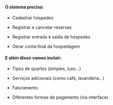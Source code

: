 #### O sistema precisa:

- Cadastrar hóspedes

- Registrar e cancelar reservas

- Registrar entrada e saída de hóspedes

- Gerar conta final da hospedagem

#### E além disso vamos incluir:

- Tipos de quartos (simples, luxo…)

- Serviços adicionais (como café, lavanderia…)

- Faturamento

- Diferentes formas de pagamento (via interface)